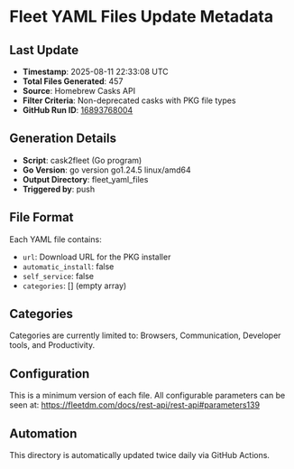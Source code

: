 # Fleet YAML Files Update Metadata

## Last Update
- **Timestamp**: 2025-08-11 22:33:08 UTC
- **Total Files Generated**: 457
- **Source**: Homebrew Casks API
- **Filter Criteria**: Non-deprecated casks with PKG file types
- **GitHub Run ID**: [16893768004](https://github.com/allenhouchins/cask2fleet/actions/runs/16893768004)

## Generation Details
- **Script**: cask2fleet (Go program)
- **Go Version**: go version go1.24.5 linux/amd64
- **Output Directory**: fleet_yaml_files
- **Triggered by**: push

## File Format
Each YAML file contains:
- `url`: Download URL for the PKG installer
- `automatic_install`: false
- `self_service`: false  
- `categories`: [] (empty array)

## Categories
Categories are currently limited to: Browsers, Communication, Developer tools, and Productivity.

## Configuration
This is a minimum version of each file. All configurable parameters can be seen at:
https://fleetdm.com/docs/rest-api/rest-api#parameters139

## Automation
This directory is automatically updated twice daily via GitHub Actions.

